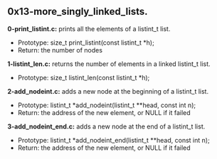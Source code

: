## 0x13-more_singly_linked_lists.

**0-print_listint.c:** prints all the elements of a listint_t list.

- Prototype: size_t print_listint(const listint_t *h);
- Return: the number of nodes

**1-listint_len.c:** returns the number of elements in a linked listint_t list.

- Prototype: size_t listint_len(const listint_t *h);

**2-add_nodeint.c:** adds a new node at the beginning of a listint_t list.

- Prototype: listint_t *add_nodeint(listint_t **head, const int n);
- Return: the address of the new element, or NULL if it failed

**3-add_nodeint_end.c:** adds a new node at the end of a listint_t list.

- Prototype: listint_t *add_nodeint_end(listint_t **head, const int n);
- Return: the address of the new element, or NULL if it failed
